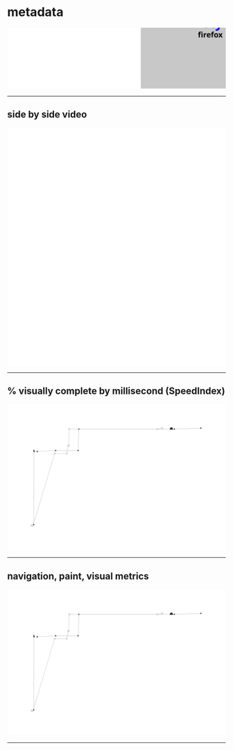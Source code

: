 
# metadata
![test and device metadata](../resources/2025-07-01-android-15-p8-stylemuselady_x_metadata.svg)

---

## side by side video
![side by side video of firefox by chrome](../resources/2025-07-01-android-15-p8-stylemuselady_x_video.svg)

---

## % visually complete by millisecond (SpeedIndex)
![line chart of percent visually complete via SpeedIndex metric](../resources/2025-07-01-android-15-p8-stylemuselady_line_graph.svg)

---

## navigation, paint, visual metrics
![line chart of percent visually complete via SpeedIndex metric](../resources/2025-07-01-android-15-p8-stylemuselady_line_graph.svg)

---
